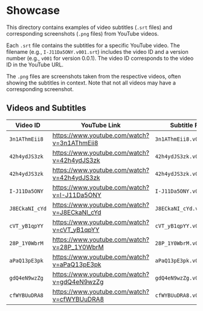 # Showcase

This directory contains examples of video subtitles (`.srt` files) and corresponding screenshots (`.png` files) from YouTube videos.

Each `.srt` file contains the subtitles for a specific YouTube video. The filename (e.g., `I-J11Da5ONY.v001.srt`) includes the video ID and a version number (e.g., `v001` for version 0.0.1). The video ID corresponds to the video ID in the YouTube URL.

The `.png` files are screenshots taken from the respective videos, often showing the subtitles in context. Note that not all videos may have a corresponding screenshot.

## Videos and Subtitles

| Video ID      | YouTube Link                                | Subtitle File       | Version | Screenshot File     |
|---------------|---------------------------------------------|---------------------|---------|---------------------|
| `3n1AThmEii8` | https://www.youtube.com/watch?v=3n1AThmEii8 | `3n1AThmEii8.v001.srt` | 0.0.1 | `3n1AThmEii8.png` |
| `42h4ydJS3zk` | https://www.youtube.com/watch?v=42h4ydJS3zk | `42h4ydJS3zk.v002.srt` | 0.0.2 | `42h4ydJS3zk.png` |
| `42h4ydJS3zk` | https://www.youtube.com/watch?v=42h4ydJS3zk | `42h4ydJS3zk.v006.srt` | 0.0.6 | `42h4ydJS3zk.png` |
| `I-J11Da5ONY` | https://www.youtube.com/watch?v=I-J11Da5ONY | `I-J11Da5ONY.v001.srt` | 0.0.1 | `I-J11Da5ONY.png` |
| `J8ECkaNI_cYd` | https://www.youtube.com/watch?v=J8ECkaNI_cYd | `J8ECkaNI_cYd.v001.srt` | 0.0.1 | `J8ECkaNI_cYd.png` |
| `cVT_yB1qpYY` | https://www.youtube.com/watch?v=cVT_yB1qpYY | `cVT_yB1qpYY.v001.srt` | 0.0.1 | N/A |
| `28P_1Y0WbrM` | https://www.youtube.com/watch?v=28P_1Y0WbrM | `28P_1Y0WbrM.v002.srt` | 0.0.2 | N/A |
| `aPaQ13pE3pk` | https://www.youtube.com/watch?v=aPaQ13pE3pk | `aPaQ13pE3pk.v003.srt` | 0.0.3 | N/A |
| `gdQ4eN9wzZg` | https://www.youtube.com/watch?v=gdQ4eN9wzZg | `gdQ4eN9wzZg.v004.srt` | 0.0.4 | N/A |
| `cfWYBUuDRA8` | https://www.youtube.com/watch?v=cfWYBUuDRA8 | `cfWYBUuDRA8.v005.srt` | 0.0.5 | N/A |
